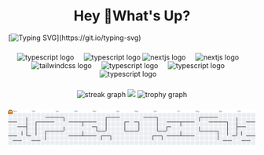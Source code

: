 <h1 align="center">Hey 👋What's Up?</h1>

[![Typing SVG](https://readme-typing-svg.herokuapp.com?color=ba60ff&lines=Full-Stack+Developer.)](https://git.io/typing-svg)

###

<div align="center">
  <img src="https://skillicons.dev/icons?i=ts" height="60" alt="typescript logo"  />
  <img width="12" />
  <img src="https://skillicons.dev/icons?i=js" height="60" alt="typescript logo"  />
  <img src="https://skillicons.dev/icons?i=nextjs" height="60" alt="nextjs logo"  />
  <img width="12" />
  <img src="https://skillicons.dev/icons?i=nodejs" height="60" alt="nextjs logo"  />
  <img width="12" />
  <img src="https://skillicons.dev/icons?i=tailwind" height="60" alt="tailwindcss logo"  />
  <img width="12" />
  <img src="https://skillicons.dev/icons?i=prisma" height="60" alt="typescript logo"  />
  <img width="12" />
  <img src="https://skillicons.dev/icons?i=postgres" height="60" alt="typescript logo"  />
  <img width="12" />
  <img src="https://skillicons.dev/icons?i=mongo" height="60" alt="typescript logo"  />
  <img width="12" />
</div>


###

<div align="center">
  <img src="https://streak-stats.demolab.com?user=levisantosp&locale=en&mode=daily&theme=tokyonight&hide_border=false&border_radius=5&order=3" height="180em" alt="streak graph"  />
  <img height="180em" src="https://github-readme-stats.vercel.app/api/top-langs/?username=levisantosp&layout=compact&langs_count=10&theme=tokyonight" />
  <img src="https://github-profile-trophy.vercel.app?username=levisantosp&theme=tokyonight&column=-1&row=1&margin-w=8&margin-h=8&no-bg=false&no-frame=false&order=4" height="150" alt="trophy graph"  />
</div>
<div align="center">
  <a href="https://github.com/levisantosp">
  </a>
</div>

###

<picture>
  <source media="(prefers-color-scheme: dark)" srcset="https://raw.githubusercontent.com/levisantosp/levisantosp/output/pacman-contribution-graph-dark.svg">
  <source media="(prefers-color-scheme: light)" srcset="https://raw.githubusercontent.com/levisantosp/levisantosp/output/pacman-contribution-graph.svg">
  <img alt="pacman contribution graph" src="https://raw.githubusercontent.com/levisantosp/levisantosp/output/pacman-contribution-graph.svg">
</picture>

<!-- ![Snake animation](https://github.com/levisantosp/levisantosp/blob/output/github-contribution-grid-snake.svg) -->

###